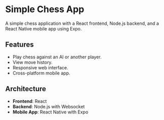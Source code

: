 # Simple Chess App

A simple chess application with a React frontend, Node.js backend, and a React Native mobile app using Expo.

## Features

- Play chess against an AI or another player.
- View move history.
- Responsive web interface.
- Cross-platform mobile app.

## Architecture

- **Frontend**: React
- **Backend**: Node.js with Websocket
- **Mobile App**: React Native with Expo
